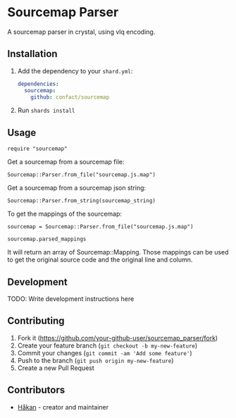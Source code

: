 # Sourcemap Parser

A sourcemap parser in crystal, using vlq encoding.

## Installation

1. Add the dependency to your `shard.yml`:

   ```yaml
   dependencies:
     sourcemap:
       github: confact/sourcemap
   ```

2. Run `shards install`

## Usage

```crystal
require "sourcemap"
```

Get a sourcemap from a sourcemap file:

```crystal
Sourcemap::Parser.from_file("sourcemap.js.map")
```

Get a sourcemap from a sourcemap json string:

```crystal
Sourcemap::Parser.from_string(sourcemap_string)
```

To get the mappings of the sourcemap:

```crystal
sourcemap = Sourcemap::Parser.from_file("sourcemap.js.map")

sourcemap.parsed_mappings
```

It will return an array of Sourcemap::Mapping. Those mappings can be used to get the original source code and the original line and column.


## Development

TODO: Write development instructions here

## Contributing

1. Fork it (<https://github.com/your-github-user/sourcemap_parser/fork>)
2. Create your feature branch (`git checkout -b my-new-feature`)
3. Commit your changes (`git commit -am 'Add some feature'`)
4. Push to the branch (`git push origin my-new-feature`)
5. Create a new Pull Request

## Contributors

- [Håkan](https://github.com/your-github-user) - creator and maintainer
